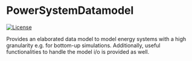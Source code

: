 # PowerSystemDatamodel
[![License](https://img.shields.io/github/license/ie3-institute/powersystemdatamodel)](https://github.com/ie3-institute/powersystemdatamodel/blob/master/LICENSE)

Provides an elaborated data model to model energy systems with a high granularity e.g. for bottom-up simulations. Additionally, useful functionalities to handle the model i/o is provided as well.
